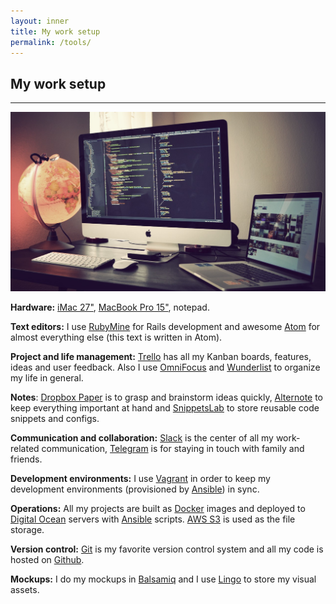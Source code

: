 ```yaml
---
layout: inner
title: My work setup
permalink: /tools/
---
```


## My work setup
---

![my workspace](/img/workspace.jpg)

**Hardware:** [iMac 27"](http://www.apple.com/imac/), [MacBook Pro 15"](http://www.apple.com/macbook-pro/), notepad.

**Text editors:** I use [RubyMine](https://www.jetbrains.com/ruby/) for Rails development and awesome [Atom](https://atom.io/) for almost everything else (this text is written in Atom).

**Project and life management:** [Trello](https://trello.com) has all my Kanban boards, features, ideas and user feedback.
Also I use [OmniFocus](https://www.omnigroup.com/omnifocus) and [Wunderlist](https://www.wunderlist.com/) to organize my life in general.

**Notes**: [Dropbox Paper](https://paper.dropbox.com/) is to grasp and brainstorm ideas quickly, [Alternote](http://alternoteapp.com/) to keep everything important at hand and [SnippetsLab](https://www.renfei.org/snippets-lab/) to store reusable code snippets and configs.

**Communication and collaboration:** [Slack](https://slack.com/) is the center of all my work-related communication, [Telegram](https://telegram.org/) is for staying in touch with family and friends.

**Development environments:**  I use [Vagrant](https://www.vagrantup.com/) in order to keep my development environments (provisioned by [Ansible](https://www.ansible.com/)) in sync.

**Operations:** All my projects are built as [Docker](https://www.docker.com/) images and deployed to [Digital Ocean](https://www.digitalocean.com/) servers with [Ansible](https://www.ansible.com/) scripts.
[AWS S3](https://aws.amazon.com/s3/) is used as the file storage.

**Version control:** [Git](https://git-scm.com/) is my favorite version control system and all my code is hosted on [Github](https://github.com/altmer).

**Mockups:** I do my mockups in [Balsamiq](https://balsamiq.com/) and I use [Lingo](https://www.lingoapp.com/) to store my visual assets.
